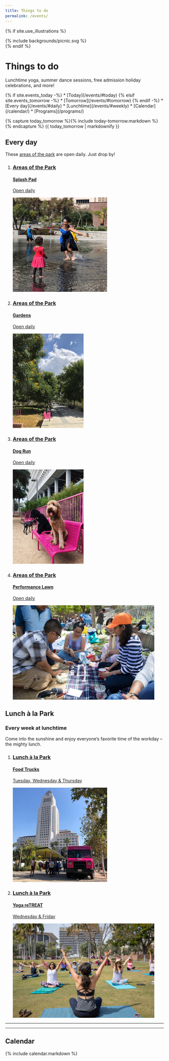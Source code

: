 ```yaml
---
title: Things to do
permalink: /events/
---
```


{% if site.use_illustrations %}
<style>
.girl {
  grid-column: -3/-1;
  grid-row: 1/6;
}
.girl svg {
  height: 17vmax;
  width: 12vmax;
  margin-top: 1em;
  margin-left: 1em;
}
main h1,
main h1 + p,
main h1 + p + nav {
  grid-column-end: -3;
}
</style>

<div class="girl">
{% include backgrounds/picnic.svg %}
</div>
{% endif %}

Things to do
=============================================

<!--
Relax, have a picnic, play in the splash pad, and enjoy our free events & activities.
-->
Lunchtime yoga, summer dance sessions, free admission holiday celebrations, <span class="avoid-break">and more!</span>
<!-- All are invited to have a picnic on the lawn, stroll through the gardens, play in the splash pad, and attend Grand Park’s free year-round <span class="avoid-break">events & activities!</span> -->

<nav markdown="1">
{% if site.events_today -%}
*   [Today](/events/#today)
{% elsif site.events_tomorrow -%}
*   [Tomorrow](/events/#tomorrow)
{% endif -%}
*   [Every day](/events/#daily)
*   [Lunchtime](/events/#weekly)
*   [Calendar](/calendar/)
*   [Programs](/programs/)
</nav>

{% capture today_tomorrow %}{% include today-tomorrow.markdown %}{% endcapture %}
{{ today_tomorrow | markdownify }}

<div></div>

## <a id="daily"></a> Every day

These [areas of the park](/areas/) are open daily. Just drop by!

<ol class="event-list" style="grid-template-columns: 1fr 1fr;">
  <li>
    <a href="/splash-pad/">
      <div>
        <h3>Areas of the Park</h3>
        <h4>Splash Pad</h4>
        <p>
          Open daily
        </p>
      </div>
      <img src="/uploads/areas/splash-pad-3.jpg" height="300" alt="" />
    </a>
  </li>
  <li>
    <a href="/gardens/">
      <div>
        <h3>Areas of the Park</h3>
        <h4>Gardens</h4>
        <p>
          Open daily
        </p>
      </div>
      <img src="/uploads/areas/gardens-2.jpg" height="300" alt="" />
    </a>
  </li>
  <li>
    <a href="/dog-run/">
      <div>
        <h3>Areas of the Park</h3>
        <h4>Dog Run</h4>
        <p>
          Open daily
        </p>
      </div>
      <img src="/uploads/areas/dog-run.jpg" height="300" alt="" />
    </a>
  </li>
  <li>
    <a href="/performance-lawn/">
      <div>
        <h3>Areas of the Park</h3>
        <h4>Performance Lawn</h4>
        <p>
          Open daily
        </p>
      </div>
      <img src="/uploads/areas/performance-lawn-4.jpg" height="300" alt="" />
    </a>
  </li>
</ol>


## Lunch à la Park <a id="weekly"></a>

### Every week at lunchtime

Come into the sunshine and enjoy everyone’s favorite time of the workday – the mighty lunch.

<ol class="event-list" style="grid-template-columns: 1fr 1fr;">
  <li>
    <a href="/food-trucks/">
      <div>
        <h3>Lunch à la Park</h3>
        <h4>Food Trucks</h4>
        <!--
        <p>Today from <time datetime="11:00">11 a.m.</time> to <time datetime="14:00">2 p.m.</time></p>
        -->
        <p>
          Tuesday, Wednesday &amp; Thursday
          <!--<br />June 11–13<br /><time datetime="11:00">11 a.m.</time> to <time datetime="14:00">2 p.m.</time>-->
        </p>
      </div>
      <img src="/uploads/programs/food-trucks-2.jpg" height="300" alt="" />
    </a>
  </li>
  <li>
    <a href="/yoga/">
      <div>
        <h3>Lunch à la Park</h3>
        <h4>Yoga reTREAT</h4>
        <!--
        <p>Today from <time datetime="12:15">12:15 p.m.</time> to <time datetime="13:00">1:00 p.m.</time></p>
        -->
        <p>
          Wednesday &amp; Friday
          <!--
          <br />June 12 &amp; 14<br /><time datetime="12:15">12:15 p.m.</time> to <time datetime="13:00">1:00 p.m.</time>
          -->
        </p>
      </div>
      <img src="/uploads/programs/yoga-4.jpg" height="300" alt="" />
    </a>
  </li>
</ol>

* * *

<main markdown="1">

* * *

## Calendar

{% include calendar.markdown %}

</main>

